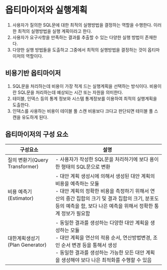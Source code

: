 # 옵티마이저와 실행계획
1. 사용자가 질의한 SQL문에 대한 최적의 실행방법을 결정하는 역할을 수행한다. 이러한 최적의 실행방법을 실행 계획이라고 한다.
2. 사용자가 요구사항을 만족하는 결과를 추출할 수 있는 다양한 실행 방법이 존재한다.
3. 다양한 실행 방법들을 도출하고 그중에서 최적의 실행방법을 결정하는 것이 옵티마이저의 역할이다.

## 비용기반 옵티마이저
1. SQL문을 처리하는데 비용이 가장 적게 드는 실행계획을 선택하는 방식이다. 비용이란 SQL문을 처리하는데 예상되는 시간 또는 자원을 의미한다.
2. 테이블, 인덱스 등의 통계 정보와 시스템 통계정보를 이용하여 최적의 실행계획을 도출한다.
3. 인덱스를 사용하는 비용이 테이블 풀 스캔 비용보다 크다고 판단되면 테이블 풀 스캔을 유도하게 된다.

## 옵티마이저의 구성 요소
|구성요소|설명|
---|---
질의 변환기(Query Transformer)|- 사용자가 작성한 SQL문을 처리하기에 보다 용이한 형태의 SQL문으로 변환
비용 예측기(Estimator)|- 대안 계획 생성시에 의해서 생성된 대안 계획의 비용을 예측하는 모듈<br>- 대안 계획의 정확한 비용을 측정하기 위해서 연산의 중간 집합의 크기 및 결과 집합의 크기, 분포도 등의 예측을 함, 보다 나은 예측을 위해서 정확한 통계 정보가 필요함
대한계획생성기(Plan Generator)|- 동일한 결과를 생성하는 다양한 대안 계획을 생성하는 모듈<br>- 대안 계획을 연산의 적용 순서, 연산방법변경, 조인 순서 변경 등을 통해서 생성<br>- 동일한 결과를 생성하는 가능한 모든 대안 계획을 생성해야 보다 나은 최적화를 수행할 수 있음

